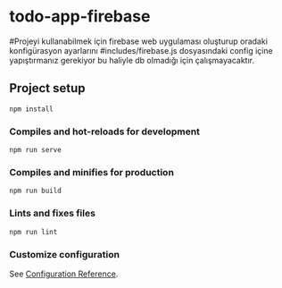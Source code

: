 # todo-app-firebase

#Projeyi kullanabilmek için firebase web uygulaması oluşturup oradaki konfigürasyon ayarlarını 
#includes/firebase.js dosyasındaki config içine yapıştırmanız gerekiyor bu haliyle db olmadığı için çalışmayacaktır.
## Project setup
```
npm install
```

### Compiles and hot-reloads for development
```
npm run serve
```

### Compiles and minifies for production
```
npm run build
```

### Lints and fixes files
```
npm run lint
```

### Customize configuration
See [Configuration Reference](https://cli.vuejs.org/config/).
